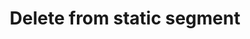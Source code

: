 ---
title: Delete from static segment
excerpt: >-
  The method deletes contacts from a static segment by contact ids or external
  customer ids. If don't specify any ids, all contacts will be deleted from the
  segment.
api:
  file: yespo.json
  operationId: detachContactsFromGroup
hidden: false
---
